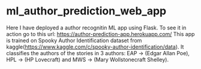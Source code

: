 # ml_author_prediction_web_app
Here I have deployed a author recognitin ML app using Flask. To see it in action go to this url: https://author-prediction-app.herokuapp.com/
This app is trained on Spooky Author Identification dataset from kaggle(https://www.kaggle.com/c/spooky-author-identification/data).
It classifies the authors of the stories in 3 authors: EAP -> (Edgar Allan Poe), HPL -> (HP Lovecraft) and MWS -> (Mary Wollstonecraft Shelley).
